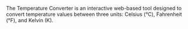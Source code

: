 The Temperature Converter is an interactive web-based tool designed to convert temperature values between three units: Celsius (°C), Fahrenheit (°F), and Kelvin (K).

